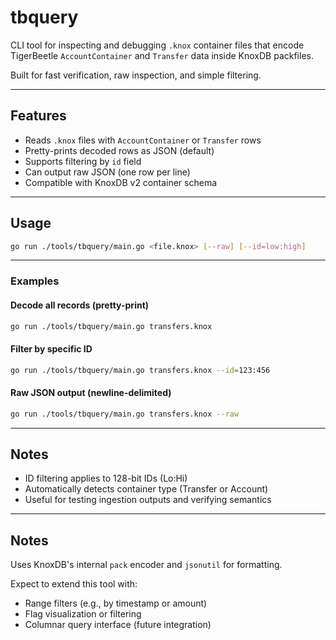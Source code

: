 # tbquery

CLI tool for inspecting and debugging `.knox` container files that encode TigerBeetle `AccountContainer` and `Transfer` data inside KnoxDB packfiles.

Built for fast verification, raw inspection, and simple filtering.

---

## Features

- Reads `.knox` files with `AccountContainer` or `Transfer` rows
- Pretty-prints decoded rows as JSON (default)
- Supports filtering by `id` field
- Can output raw JSON (one row per line)
- Compatible with KnoxDB v2 container schema

---

## Usage

```bash
go run ./tools/tbquery/main.go <file.knox> [--raw] [--id=low:high]
````

---

### Examples

#### Decode all records (pretty-print)

```bash
go run ./tools/tbquery/main.go transfers.knox
```

#### Filter by specific ID

```bash
go run ./tools/tbquery/main.go transfers.knox --id=123:456
```

#### Raw JSON output (newline-delimited)

```bash
go run ./tools/tbquery/main.go transfers.knox --raw
```

---

## Notes

* ID filtering applies to 128-bit IDs (Lo\:Hi)
* Automatically detects container type (Transfer or Account)
* Useful for testing ingestion outputs and verifying semantics

---

## Notes

Uses KnoxDB's internal `pack` encoder and `jsonutil` for formatting.

Expect to extend this tool with:

* Range filters (e.g., by timestamp or amount)
* Flag visualization or filtering
* Columnar query interface (future integration)
